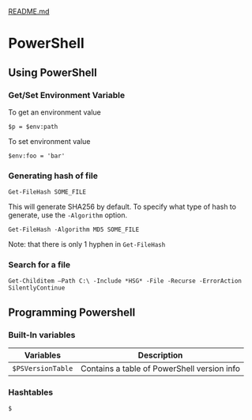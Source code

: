 [README.md](README.md)

# PowerShell

## Using PowerShell

### Get/Set Environment Variable

To get an environment value

`$p = $env:path`

To set environment value

`$env:foo = 'bar'`

### Generating hash of file

`Get-FileHash SOME_FILE`

This will generate SHA256 by default.  To specify what type of hash to 
generate, use the `-Algorithm` option. 

`Get-FileHash -Algorithm MD5 SOME_FILE`

Note: that there is only 1 hyphen in `Get-FileHash`

### Search for a file

`Get-Childitem –Path C:\ -Include *HSG* -File -Recurse -ErrorAction SilentlyContinue`

## Programming Powershell

### Built-In variables

| Variables         | Description                                 |
|-------------------|---------------------------------------------|
| `$PSVersionTable` | Contains a table of PowerShell version info |

### Hashtables

```PowerShell
$
```

